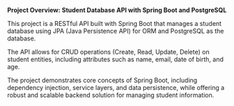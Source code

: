 **Project Overview: Student Database API with Spring Boot and PostgreSQL**

This project is a RESTful API built with Spring Boot that manages a student database using JPA (Java Persistence API) for ORM and PostgreSQL as the database. 

The API allows for CRUD operations (Create, Read, Update, Delete) on student entities, including attributes such as name, email, date of birth, and age. 

The project demonstrates core concepts of Spring Boot, including dependency injection, service layers, and data persistence, while offering a robust and scalable backend solution for managing student information.
